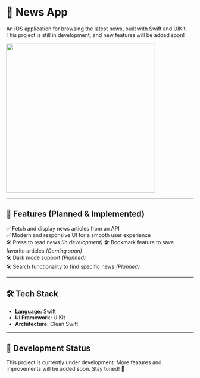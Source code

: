 # 📰 News App

An iOS application for browsing the latest news, built with Swift and UIKit.  
This project is still in development, and new features will be added soon!  

<img src="https://github.com/user-attachments/assets/e1070b03-f6c2-4be9-96c1-ba391cca4e23" width="400">

---

## 🚀 Features (Planned & Implemented)
✅ Fetch and display news articles from an API  
✅ Modern and responsive UI for a smooth user experience  
🛠️ Press to read news *(in development)*
🛠️ Bookmark feature to save favorite articles *(Coming soon)*  
🛠️ Dark mode support *(Planned)*  
🛠️ Search functionality to find specific news *(Planned)*  

---

## 🛠️ Tech Stack
- **Language:** Swift  
- **UI Framework:** UIKit  
- **Architecture:** Clean Swift

---

## 🚧 Development Status
This project is currently under development. More features and improvements will be added soon. Stay tuned! 🚀  
